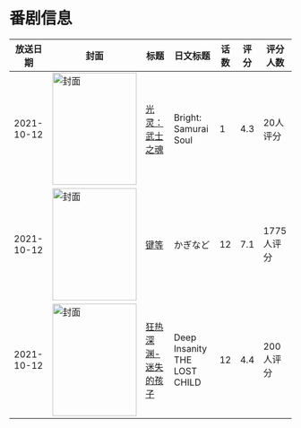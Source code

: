 # 番剧信息

|放送日期|封面|标题|日文标题|话数|评分|评分人数|
|---|---|---|---|---|---|---|
|2021-10-12|<img src="https://lain.bgm.tv/pic/cover/c/a1/a7/338656_2jAZ7.jpg" alt="封面" style="width:150px;height:200px;object-fit:cover;">|[光灵：武士之魂](https://bangumi.tv/subject/338656)|Bright: Samurai Soul|1|4.3|20人评分|
|2021-10-12|<img src="https://lain.bgm.tv/pic/cover/c/c1/7c/333598_IF78R.jpg" alt="封面" style="width:150px;height:200px;object-fit:cover;">|[键等](https://bangumi.tv/subject/333598)|かぎなど|12|7.1|1775人评分|
|2021-10-12|<img src="https://lain.bgm.tv/pic/cover/c/c8/2a/339969_x2Mcb.jpg" alt="封面" style="width:150px;height:200px;object-fit:cover;">|[狂热深渊-迷失的孩子](https://bangumi.tv/subject/339969)|Deep Insanity THE LOST CHILD|12|4.4|200人评分|
